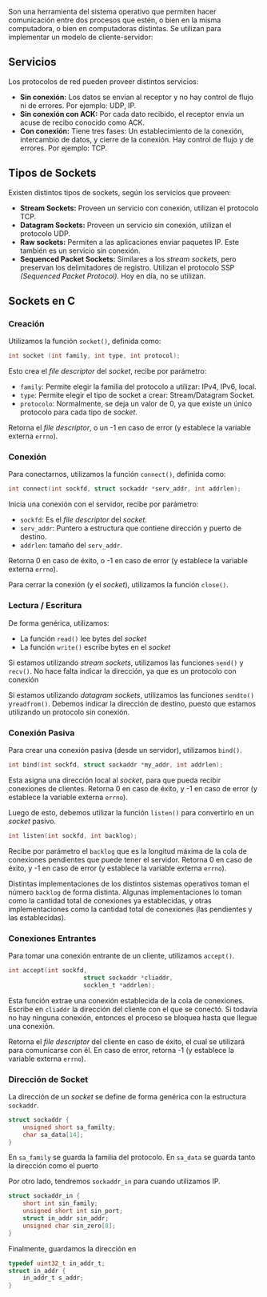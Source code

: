 Son una herramienta del sistema operativo que permiten hacer comunicación entre dos procesos que estén, o bien en la misma computadora, o bien en computadoras distintas. Se utilizan para implementar un modelo de cliente-servidor:

## Servicios

Los protocolos de red pueden proveer distintos servicios:

- **Sin conexión:** Los datos se envían al receptor y no hay control de flujo ni de errores. Por ejemplo: UDP, IP.
- **Sin conexión con ACK:** Por cada dato recibido, el receptor envía un acuse de recibo conocido como ACK.
- **Con conexión:** Tiene tres fases: Un establecimiento de la conexión, intercambio de datos, y cierre de la conexión. Hay control de flujo y de errores. Por ejemplo: TCP.

## Tipos de Sockets

Existen distintos tipos de sockets, según los servicios que proveen:

- **Stream Sockets:** Proveen un servicio con conexión, utilizan el protocolo TCP.
- **Datagram Sockets:** Proveen un servicio sin conexión, utilizan el protocolo UDP.
- **Raw sockets:** Permiten a las aplicaciones enviar paquetes IP. Este también es un servicio sin conexión.
- **Sequenced Packet Sockets:** Similares a los *stream sockets*, pero preservan los delimitadores de registro. Utilizan el protocolo SSP *(Sequenced Packet Protocol)*. Hoy en día, no se utilizan.

## Sockets en C

### Creación

Utilizamos la función `socket()`, definida como:

```C
int socket (int family, int type, int protocol);
```

Esto crea el *file descriptor* del *socket*, recibe por parámetro:

- `family`: Permite elegir la familia del protocolo a utilizar: IPv4, IPv6, local.
- `type`: Permite elegir el tipo de socket a crear: Stream/Datagram Socket.
- `protocolo`: Normalmente, se deja un valor de 0, ya que existe un único protocolo para cada tipo de *socket*.

Retorna el *file descriptor*, o un -1 en caso de error (y establece la variable externa `errno`).

### Conexión

Para conectarnos, utilizamos la función `connect()`, definida como:

```C
int connect(int sockfd, struct sockaddr *serv_addr, int addrlen);
```

Inicia una conexión con el servidor, recibe por parámetro:

- `sockfd`: Es el *file descriptor* del *socket*.
- `serv_addr`: Puntero a estructura que contiene dirección y puerto de destino.
- `addrlen`: tamaño del `serv_addr`.

Retorna 0 en caso de éxito, o -1 en caso de error (y establece la variable externa `errno`).

Para cerrar la conexión (y el *socket*), utilizamos la función `close()`.

### Lectura / Escritura

De forma genérica, utilizamos:

- La función `read()` lee bytes del *socket*
- La función `write()` escribe bytes en el *socket*

Si estamos utilizando *stream sockets*, utilizamos las funciones `send()` y `recv()`. No hace falta indicar la dirección, ya que es un protocolo con conexión

Si estamos utilizando *datagram sockets*, utilizamos las funciones `sendto()` y`readfrom()`. Debemos indicar la dirección de destino, puesto que estamos utilizando un protocolo sin conexión.

### Conexión Pasiva

Para crear una conexión pasiva (desde un servidor), utilizamos `bind()`.

```c
int bind(int sockfd, struct sockaddr *my_addr, int addrlen);
```

Esta asigna una dirección local al *socket*, para que pueda recibir conexiones de clientes. Retorna 0 en caso de éxito, y -1 en caso de error (y establece la variable externa `errno`).

Luego de esto, debemos utilizar la función `listen()` para convertirlo en un *socket* pasivo.

```c
int listen(int sockfd, int backlog);
```

Recibe por parámetro el `backlog` que es la longitud máxima de la cola de conexiones pendientes que puede tener el servidor. Retorna 0 en caso de éxito, y -1 en caso de error (y establece la variable externa `errno`).

Distintas implementaciones de los distintos sistemas operativos toman el número `backlog` de forma distinta. Algunas implementaciones lo toman como la cantidad total de conexiones ya establecidas, y otras implementaciones como la cantidad total de conexiones (las pendientes y las establecidas).

### Conexiones Entrantes

Para tomar una conexión entrante de un cliente, utilizamos `accept()`.

```C
int accept(int sockfd, 
					 struct sockaddr *cliaddr, 
					 socklen_t *addrlen);
```

Esta función extrae una conexión establecida de la cola de conexiones. Escribe en `cliaddr` la dirección del cliente con el que se conectó. Si todavía no hay ninguna conexión, entonces el proceso se bloquea hasta que llegue una conexión.

Retorna el *file descriptor* del cliente en caso de éxito, el cual se utilizará para comunicarse con él. En caso de error, retorna -1 (y establece la variable externa `errno`).

### Dirección de Socket

La dirección de un *socket* se define de forma genérica con la estructura `sockaddr`.

```C
struct sockaddr {
	unsigned short sa_familty;
	char sa_data[14];
}
```

En `sa_family` se guarda la familia del protocolo. En `sa_data` se guarda tanto la dirección como el puerto

Por otro lado, tendremos `sockaddr_in` para cuando utilizamos IP.

```C
struct sockaddr_in {
	short int sin_family;
	unsigned short int sin_port;
	struct in_addr sin_addr;
	unsigned char sin_zero[8];
}
```

Finalmente, guardamos la dirección en

```C
typedef uint32_t in_addr_t;
struct in_addr {
	in_addr_t s_addr;
}
```
